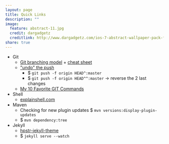 ```yaml
---
layout: page
title: Quick Links
description: ""
image:
  feature: abstract-11.jpg
  credit: dargadgetz 
  creditlink: http://www.dargadgetz.com/ios-7-abstract-wallpaper-pack-for-iphone-5-and-ipod-touch-retina/  
share: true
---
```


* Git
    * [Git branching model](http://nvie.com/posts/a-successful-git-branching-model/) + [cheat sheet](http://www.vogella.com/tutorials/Git/article.html)
    * ["undo" the push](http://stackoverflow.com/questions/448919/how-can-i-remove-a-commit-on-github) 
        * $ `git push -f origin HEAD^:master`
        * $ `git push -f origin HEAD^^:master` -> reverse the 2 last changes   
    * [My 10 Favorite GIT Commands](https://www.rallydev.com/blog/engineering/my-10-favorite-git-commands)  
* Shell
    * [explainshell.com](http://explainshell.com/)
* Maven
    * Checking for new plugin updates $ `mvn versions:display-plugin-updates`
    * $ `mvn dependency:tree`
* Jekyll
    * [hpstr-jekyll-theme](https://github.com/mmistakes/hpstr-jekyll-theme)  
    * $ `jekyll serve --watch`
